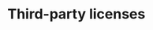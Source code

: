 # Third-party licenses

<style>
    pre {
        white-space: pre-wrap;
    }
</style>

```{include} ../../thirdPartyLicenses.txt
```